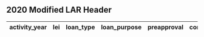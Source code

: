 ## 2020 Modified LAR Header  

| activity\_year | lei | loan\_type | loan\_purpose | preapproval | construction\_method | occupancy\_type | loan\_amount | action\_taken | state\_code | county\_code | census\_tract | applicant\_ethnicity\_1 | applicant\_ethnicity\_2 | applicant\_ethnicity\_3 | applicant\_ethnicity\_4 | applicant\_ethnicity\_5 | co\_applicant\_ethnicity\_1 | co\_applicant\_ethnicity\_2 | co\_applicant\_ethnicity\_3 | co\_applicant\_ethnicity\_4 | co\_applicant\_ethnicity\_5 | applicant\_ethnicity\_observed | co\_applicant\_ethnicity\_observed | applicant\_race\_1 | applicant\_race\_2 | applicant\_race\_3 | applicant\_race\_4 | applicant\_race\_5 | co\_applicant\_race\_1 | co\_applicant\_race\_2 | co\_applicant\_race\_3 | co\_applicant\_race\_4 | co\_applicant\_race\_5 | applicant\_race\_observed | co\_applicant\_race\_observed | applicant\_sex | co\_applicant\_sex | applicant\_sex\_observed | co\_applicant\_sex\_observed | applicant\_age | applicant\_age\_above\_62 | co\_applicant\_age | co\_applicant\_age\_above\_62 | income | purchaser\_type | rate\_spread | hoepa\_status | lien\_status | applicant\_credit\_scoring\_model | co\_applicant\_credit\_scoring\_model | denial\_reason\_1 | denial\_reason\_2 | denial\_reason\_3 | denial\_reason\_4 | total\_loan\_costs | total\_points\_and\_fees | origination\_charges | discount\_points | lender\_credits | interest\_rate | prepayment\_penalty\_term | debt\_to\_income\_ratio | combined\_loan\_to\_value\_ratio | loan\_term | intro\_rate\_period | balloon\_payment | interest\_only\_payment | negative\_amortization | other\_non\_amortizing\_features | property\_value | manufactured\_home\_secured\_property\_type | manufactured\_home\_land\_property\_interest | total\_units | multifamily\_affordable\_units | submission\_of\_application | initially\_payable\_to\_institution | aus\_1 | aus\_2 | aus\_3 | aus\_4 | aus\_5 | reverse\_mortgage | open\_end\_line\_of\_credit | business\_or\_commercial\_purpose | 
|-------------------|-------------------------------|-----------|--------------|-------------|---------------------|----------------|-------------|--------------|-------|--------|--------------|---------------------------------------|---------------------------------------|---------------------------------------|---------------------------------------|---------------------------------------|---------------------------------------------|---------------------------------------------|---------------------------------------------|---------------------------------------------|---------------------------------------------|--------------------------------------------------------------------------------------------|--------------------------------------------------------------------------------------------------|----------------------------------|----------------------------------|----------------------------------|----------------------------------|----------------------------------|----------------------------------------|----------------------------------------|----------------------------------------|----------------------------------------|----------------------------------------|---------------------------------------------------------------------------------------|---------------------------------------------------------------------------------------------|------------------------------|------------------------------------|--------------------------------------------------------------------------------------|--------------------------------------------------------------------------------------------|------------------------------|------------------------|------------------------------------|---------------------------|--------|-------------------|-------------|--------------|-------------|------------------------------------------------------------------|------------------------------------------------------------------------|----------------------|----------------------|----------------------|----------------------|------------------|-----------------------|---------------------|-----------------|----------------|---------------|-------------------------|----------------------|------------------------------|-----------|--------------------------|-----------------|------------------------|-----------------------|-------------------------------|----------------|-----------------------------------------|------------------------------------------|-------------|------------------------------|---------------------------|---------------------------------------|----------------------------------|----------------------------------|----------------------------------|----------------------------------|----------------------------------|------------------|-------------------------|--------------------------------| 

